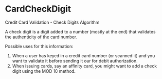 # CardCheckDigit

Credit Card Validation - Check Digits Algorithm

A check digit is a digit added to a number (mostly at the end) that validates the authenticity of the card number.

Possible uses for this information:

1. When a user has keyed in a credit card number (or scanned it) and you want to validate it before sending it our for debit 			 authorization.
2. When issuing cards, say an affinity card, you might want to add a check digit using the MOD 10 method.
